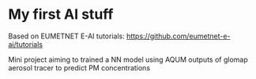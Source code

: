 # My first AI stuff

Based on EUMETNET E-AI tutorials: https://github.com/eumetnet-e-ai/tutorials

Mini project aiming to trained a NN model using AQUM outputs of glomap aerosol tracer to predict PM concentrations
